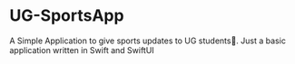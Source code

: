 # UG-SportsApp
A Simple Application to give sports updates to UG students🤭. Just a basic application written in Swift and SwiftUI 
